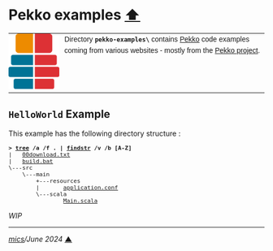 # <span id="top">Pekko examples</span> <span style="size:30%;"><a href="../README.md">⬆</a></span>

<table style="font-family:Helvetica,Arial;line-height:1.6;">
  <tr>
  <td style="border:0;padding:0 10px 0 0;min-width:100px;"><a href="https://pekko.apache.org/" rel="external"><img style="border:0;" src="../docs/images/pekko_logo.png" width="100" alt="Pekko project"/></a></td>
  <td style="border:0;padding:0;vertical-align:text-top;">Directory <strong><code>pekko-examples\</code></strong> contains <a href="https:///pekko.apache.org/" alt="Akka">Pekko</a> code examples coming from various websites - mostly from the <a href="https://pekko.apache.org/" rel="external">Pekko project</a>.
  </td>
  </tr>
</table>

## <span id="HelloWorld">`HelloWorld` Example</span>

This example has the following directory structure :

<pre style="font-size:80%;">
<b>&gt; <a href="https://learn.microsoft.com/en-us/windows-server/administration/windows-commands/tree">tree</a> /a /f . | <a href="https://learn.microsoft.com/en-us/windows-server/administration/windows-commands/findstr" rel="external">findstr</a> /v /b [A-Z]</b>
|   <a href="./HelloWorld/00download.txt">00download.txt</a>
|   <a href="./HelloWorld/build.bat">build.bat</a>
\---src
    \---main
        +---resources
        |       <a href="./HelloWorld/src/main/resources/application.conf">application.conf</a>
        \---scala
                <a href="./HelloWorld/src/main/scala/Main.scala">Main.scala</a>
</pre>

*WIP*

***

*[mics](https://lampwww.epfl.ch/~michelou/)/June 2024* [**&#9650;**](#top)
<span id="bottom">&nbsp;</span>

<!-- link refs -->
